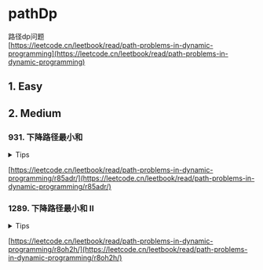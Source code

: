 # pathDp

路径dp问题  
[https://leetcode.cn/leetbook/read/path-problems-in-dynamic-programming](https://leetcode.cn/leetbook/read/path-problems-in-dynamic-programming)

## 1. Easy

## 2. Medium

### 931. 下降路径最小和

<details>
<summary>Tips</summary>

1. dp[i][j] = min(dp[i - 1][j], dp[i - 1][j - 1], dp[i - 1][j + 1]) + matrix[i][j]
2. 第一行开始到(i,j)位置的和的最小值,最后返回最后一行的最小值
3. 只是用前一行和当前行的数据,所以可以用压缩数组存储

</details>

[https://leetcode.cn/leetbook/read/path-problems-in-dynamic-programming/r85adr/](https://leetcode.cn/leetbook/read/path-problems-in-dynamic-programming/r85adr/)

### 1289. 下降路径最小和 II

<details>
<summary>Tips</summary>

1. dp[0][j] = min or nextMin + grid[i][j]
2. 到(i,j)的最小路径和,一行就足够了实际上用不到前一行的数据
3. 记录前一行的最小和次小值以及对应的列

</details>

[https://leetcode.cn/leetbook/read/path-problems-in-dynamic-programming/r8oh2h/](https://leetcode.cn/leetbook/read/path-problems-in-dynamic-programming/r8oh2h/)